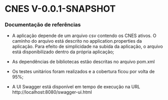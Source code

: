 # CNES V-0.0.1-SNAPSHOT

### Documentação de referências
* A aplicação depende de um arquivo csv contendo os CNES ativos. O caminho do arquivo está descrito no application.properties da aplicação. Para efeito de simplicidade na subida da aplicação, o arquivo está disponibilizado dentro da própria aplicação;

* As dependências de bibliotecas estão descritas no arquivo pom.xml

* Os testes unitários foram realizados e a cobertura ficou por volta de 95%;

* A UI Swagger está disponível em tempo de execução na URL http://localhost:8080/swagger-ui.html
